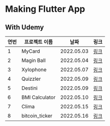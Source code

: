 # Making Flutter App

## With Udemy
| 연번 | 프로젝트 이름 | 날짜       | 링크                  |
| ---- | ------------- | ---------- | --------------------- |
| 1    | MyCard        | 2022.05.03 | [링크](./my_card/)    |
| 2    | Magin Ball    | 2022.05.04 | [링크](./magin_ball/) |
| 3    | Xylophone     | 2022.05.07 | [링크](./xylophone/)  |
| 4    | Quizzler      | 2022.05.09 | [링크](./quizzler/)   |
| 5    | Destini       | 2022.05.09 | [링크](./destini/)    |
| 6    | BMI Calculator       | 2022.05.10 | [링크](./bmi_calculator/)    |
| 7    | Clima       | 2022.05.15 | [링크](./clima/)    |
| 8    | bitcoin_ticker       | 2022.05.16 | [링크](./bitcoin_ticker/)    |
